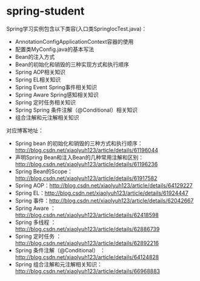 # spring-student
Spring学习实例包含以下类容(入口类SpringIocTest.java)：

+ AnnotationConfigApplicationContext容器的使用
+ 配置类MyConfig.java的基本写法
+ Bean的注入方式
+ Bean的初始化和销毁的三种实现方式和执行顺序
+ Spring AOP相关知识
+ Spring EL相关知识
+ Spring Event Spring事件相关知识
+ Spring Aware Spring感知相关知识
+ Spring 定时任务相关知识
+ Spring Spring 条件注解（@Conditional）相关知识
+ 组合注解和元注解相关知识

对应博客地址：
+ Spring bean 的初始化和销毁的三种方式和执行顺序：http://blog.csdn.net/xiaolyuh123/article/details/61196044
+ 声明Spring Bean和注入Bean的几种常用注解和区别：http://blog.csdn.net/xiaolyuh123/article/details/61196236
+ Spring Bean的Scope：http://blog.csdn.net/xiaolyuh123/article/details/61917582
+ Spring AOP：http://blog.csdn.net/xiaolyuh123/article/details/64129227
+ Spring EL：http://blog.csdn.net/xiaolyuh123/article/details/61924447
+ Spring 事件：http://blog.csdn.net/xiaolyuh123/article/details/62042667
+ Spring Aware ：http://blog.csdn.net/xiaolyuh123/article/details/62418598
+ Spring 多线程 ：http://blog.csdn.net/xiaolyuh123/article/details/62886739
+ Spring 定时任务 ：http://blog.csdn.net/xiaolyuh123/article/details/62892216
+ Spring 条件注解（@Conditional） ：http://blog.csdn.net/xiaolyuh123/article/details/64124828
+ Spring 组合注解和元注解相关知识：http://blog.csdn.net/xiaolyuh123/article/details/66968883
